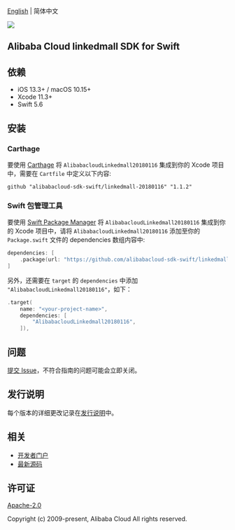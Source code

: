 [English](README.md) | 简体中文

![](https://aliyunsdk-pages.alicdn.com/icons/AlibabaCloud.svg)

## Alibaba Cloud linkedmall SDK for Swift

## 依赖

- iOS 13.3+ / macOS 10.15+
- Xcode 11.3+
- Swift 5.6

## 安装

### Carthage

要使用 [Carthage](https://github.com/Carthage/Carthage) 将 `AlibabacloudLinkedmall20180116` 集成到你的 Xcode 项目中，需要在 `Cartfile` 中定义以下内容:

```ogdl
github "alibabacloud-sdk-swift/linkedmall-20180116" "1.1.2"
```

### Swift 包管理工具

要使用 [Swift Package Manager](https://swift.org/package-manager/) 将 `AlibabacloudLinkedmall20180116` 集成到你的 Xcode 项目中，请将 `AlibabacloudLinkedmall20180116` 添加至你的 `Package.swift` 文件的 dependencies 数组内容中:

```swift
dependencies: [
    .package(url: "https://github.com/alibabacloud-sdk-swift/linkedmall-20180116.git", from: "1.1.2")
]
```

另外，还需要在 `target` 的 `dependencies` 中添加 `"AlibabacloudLinkedmall20180116"`，如下：

```swift
.target(
    name: "<your-project-name>",
    dependencies: [
        "AlibabacloudLinkedmall20180116",
    ]),
```

## 问题

[提交 Issue](https://github.com/alibabacloud-sdk-swift/linkedmall-20180116/issues/new)，不符合指南的问题可能会立即关闭。

## 发行说明

每个版本的详细更改记录在[发行说明](./ChangeLog.txt)中。

## 相关

* [开发者门户](https://next.api.aliyun.com/home)
* [最新源码](https://github.com/alibabacloud-sdk-swift/linkedmall-20180116)

## 许可证

[Apache-2.0](http://www.apache.org/licenses/LICENSE-2.0)

Copyright (c) 2009-present, Alibaba Cloud All rights reserved.
